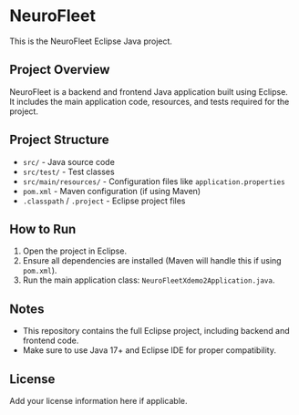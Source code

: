 # NeuroFleet

This is the NeuroFleet Eclipse Java project.

## Project Overview

NeuroFleet is a backend and frontend Java application built using Eclipse.  
It includes the main application code, resources, and tests required for the project.

## Project Structure

- `src/` - Java source code  
- `src/test/` - Test classes  
- `src/main/resources/` - Configuration files like `application.properties`  
- `pom.xml` - Maven configuration (if using Maven)  
- `.classpath` / `.project` - Eclipse project files  

## How to Run

1. Open the project in Eclipse.  
2. Ensure all dependencies are installed (Maven will handle this if using `pom.xml`).  
3. Run the main application class: `NeuroFleetXdemo2Application.java`.  

## Notes

- This repository contains the full Eclipse project, including backend and frontend code.  
- Make sure to use Java 17+ and Eclipse IDE for proper compatibility.  

## License

Add your license information here if applicable.
